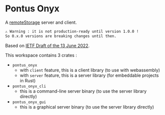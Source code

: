 # Pontus Onyx

A [remoteStorage](https://remotestorage.io/) server and client.

```txt
⚠ Warning : it is not production-ready until version 1.0.0 !
So 0.x.0 versions are breaking changes until then.
```

Based on [IETF Draft of the 13 June 2022](https://datatracker.ietf.org/doc/html/draft-dejong-remotestorage-21).

This workspace contains 3 crates :

- `pontus_onyx`
    - with `client` feature, this is a client library (to use with webassembly)
    - with `server` feature, this is a server library (for embeddable projects in Rust)
- `pontus_onyx_cli`
    - this is a command-line server binary (to use the server library directly)
- `pontus_onyx_gui`
    - this is a graphical server binary (to use the server library directly)
